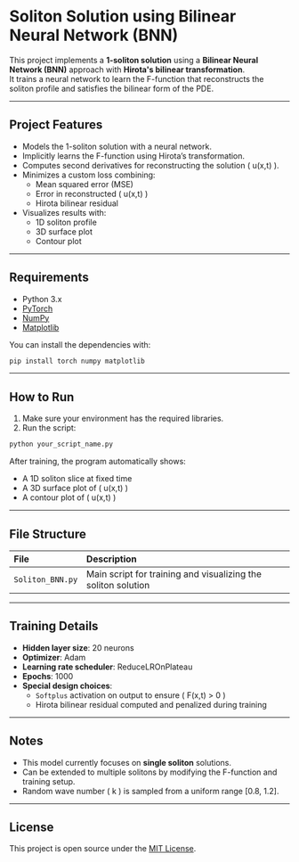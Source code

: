 # Soliton Solution using Bilinear Neural Network (BNN)

This project implements a **1-soliton solution** using a **Bilinear Neural Network (BNN)** approach with **Hirota's bilinear transformation**.  
It trains a neural network to learn the F-function that reconstructs the soliton profile and satisfies the bilinear form of the PDE.

---

## Project Features
- Models the 1-soliton solution with a neural network.
- Implicitly learns the F-function using Hirota’s transformation.
- Computes second derivatives for reconstructing the solution \( u(x,t) \).
- Minimizes a custom loss combining:
  - Mean squared error (MSE)
  - Error in reconstructed \( u(x,t) \)
  - Hirota bilinear residual
- Visualizes results with:
  - 1D soliton profile
  - 3D surface plot
  - Contour plot

---

## Requirements

- Python 3.x
- [PyTorch](https://pytorch.org/)
- [NumPy](https://numpy.org/)
- [Matplotlib](https://matplotlib.org/)

You can install the dependencies with:

```bash
pip install torch numpy matplotlib
```

---

## How to Run

1. Make sure your environment has the required libraries.
2. Run the script:

```bash
python your_script_name.py
```

After training, the program automatically shows:
- A 1D soliton slice at fixed time
- A 3D surface plot of \( u(x,t) \)
- A contour plot of \( u(x,t) \)

---

## File Structure

| File | Description |
|:-----|:------------|
| `Soliton_BNN.py` | Main script for training and visualizing the soliton solution |

---

## Training Details

- **Hidden layer size**: 20 neurons
- **Optimizer**: Adam
- **Learning rate scheduler**: ReduceLROnPlateau
- **Epochs**: 1000
- **Special design choices**:
  - `Softplus` activation on output to ensure \( F(x,t) > 0 \)
  - Hirota bilinear residual computed and penalized during training

---

## Notes

- This model currently focuses on **single soliton** solutions.
- Can be extended to multiple solitons by modifying the F-function and training setup.
- Random wave number \( k \) is sampled from a uniform range [0.8, 1.2].

---

## License
This project is open source under the [MIT License](LICENSE).

